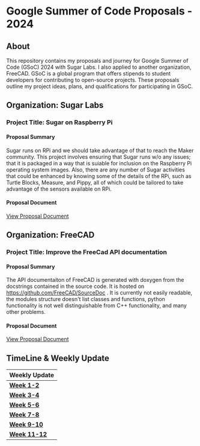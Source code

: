 # Google Summer of Code Proposals - 2024

## About

This repository contains my proposals and journey for Google Summer of Code (GSoC) 2024 with Sugar Labs. I also applied to another organization, FreeCAD. GSoC is a global program that offers stipends to student developers for contributing to open-source projects. These proposals outline my project ideas, plans, and qualifications for participating in GSoC.


## Organization: Sugar Labs

### Project Title: Sugar on Raspberry Pi

#### Proposal Summary

Sugar runs on RPi and we should take advantage of that to reach the Maker community. This project involves ensuring that Sugar runs w/o any issues; that it is packaged in a way that is suiable for inclusion on the Raspberry Pi operating system images. Also, there are any number of Sugar activities that could be enhanced by knowing some of the details of the RPi, such as Turtle Blocks, Measure, and Pippy, all of which could be tailored to take advantage of the sensors available on RPi.

#### Proposal Document

[View Proposal Document](https://github.com/Ovalelephant35/GSOC/tree/main/SugarLabs)

## Organization: FreeCAD

### Project Title: Improve the FreeCad API documentation

#### Proposal Summary

The API documentaiton of FreeCAD is generated with doxygen from the docstrings contained in the source code. It is hosted on https://github.com/FreeCAD/SourceDoc . It is currently not easily readable, the modules structure doesn't list classes and functions, python functionality is not well distinguishable from C++ functionality, and many other problems.

#### Proposal Document

[View Proposal Document](https://github.com/Ovalelephant35/GSOC/blob/main/FreeCAD)

## TimeLine & Weekly Update

|Weekly Update                       |
|------------------------------------|
| **[Week 1-2](https://medium.com/@principalquantum30/getting-started-with-gsoc-at-sugar-labs-c9d5db78167a)**                |
| **[Week 3-4](https://medium.com/@principalquantum30/gsoc-with-sugarlabs-coding-phase-ii-week-3-4-1db73480b68d)**                |
| **[Week 5-6](https://medium.com/@principalquantum30/gsoc-with-sugarlabs-coding-phase-iii-week-5-6-8745a19b2fd3)**               |
| **[Week 7-8](https://medium.com/@principalquantum30/gsoc-with-sugarlabs-coding-phase-iv-week-7-8-65a09e0ad623)**              |
| **[Week 9-10](#)**               |
| **[Week 11-12](#)**             | 
